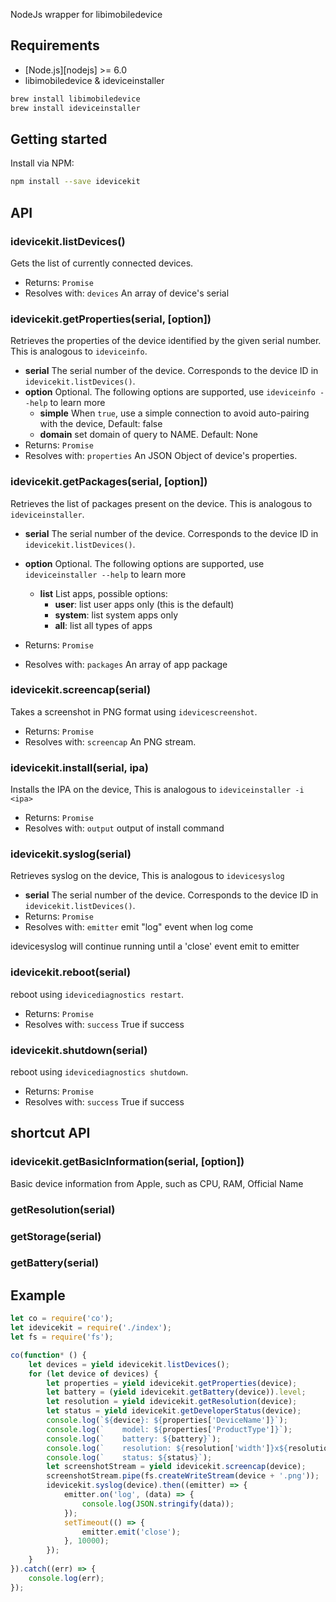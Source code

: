 NodeJs wrapper for libimobiledevice

## Requirements
* [Node.js][nodejs] >= 6.0
* libimobiledevice & ideviceinstaller

```bash
brew install libimobiledevice
brew install ideviceinstaller
```
## Getting started

Install via NPM:

```bash
npm install --save idevicekit
```

## API

### idevicekit.listDevices()

Gets the list of currently connected devices.

* Returns: `Promise`
* Resolves with: `devices` An array of device's serial

### idevicekit.getProperties(serial, [option])

Retrieves the properties of the device identified by the given serial number. This is analogous to `ideviceinfo`.

* **serial** The serial number of the device. Corresponds to the device ID in `idevicekit.listDevices()`.
* **option** Optional. The following options are supported, use `ideviceinfo --help` to learn more
    - **simple** When `true`, use a simple connection to avoid auto-pairing with the device, Default: false
    - **domain** set domain of query to NAME. Default: None 
* Returns: `Promise`
* Resolves with: `properties` An JSON Object of device's properties.  

### idevicekit.getPackages(serial, [option])

Retrieves the list of packages present on the device. This is analogous to `ideviceinstaller`.

* **serial** The serial number of the device. Corresponds to the device ID in `idevicekit.listDevices()`.
* **option** Optional. The following options are supported, use `ideviceinstaller --help` to learn more
    - **list** List apps, possible options:
       - **user**: list user apps only (this is the default)
       - **system**: list system apps only
       - **all**: list all types of apps
    
* Returns: `Promise`
* Resolves with: `packages` An array of app package

### idevicekit.screencap(serial)

Takes a screenshot in PNG format using `idevicescreenshot`. 

* Returns: `Promise`
* Resolves with: `screencap` An PNG stream.

### idevicekit.install(serial, ipa)

Installs the IPA on the device, This is analogous to `ideviceinstaller -i <ipa>`

* Returns: `Promise`
* Resolves with: `output` output of install command

### idevicekit.syslog(serial)

Retrieves syslog on the device, This is analogous to `idevicesyslog`

* **serial** The serial number of the device. Corresponds to the device ID in `idevicekit.listDevices()`.
* Returns: `Promise`
* Resolves with: `emitter` emit "log" event when log come

idevicesyslog will continue running until a 'close' event emit to emitter

### idevicekit.reboot(serial)

reboot using `idevicediagnostics restart`. 

* Returns: `Promise`
* Resolves with: `success` True if success

### idevicekit.shutdown(serial)

reboot using `idevicediagnostics shutdown`. 

* Returns: `Promise`
* Resolves with: `success` True if success

## shortcut API

### idevicekit.getBasicInformation(serial, [option])

Basic device information from Apple, such as CPU, RAM, Official Name

### getResolution(serial)
### getStorage(serial)
### getBattery(serial)

## Example

```js
let co = require('co');
let idevicekit = require('./index');
let fs = require('fs');

co(function* () {
    let devices = yield idevicekit.listDevices();
    for (let device of devices) {
        let properties = yield idevicekit.getProperties(device);
        let battery = (yield idevicekit.getBattery(device)).level;
        let resolution = yield idevicekit.getResolution(device);
        let status = yield idevicekit.getDeveloperStatus(device);
        console.log(`${device}: ${properties['DeviceName']}`);
        console.log(`    model: ${properties['ProductType']}`);
        console.log(`    battery: ${battery}`);
        console.log(`    resolution: ${resolution['width']}x${resolution['height']}`);
        console.log(`    status: ${status}`);
        let screenshotStream = yield idevicekit.screencap(device);
        screenshotStream.pipe(fs.createWriteStream(device + '.png'));
        idevicekit.syslog(device).then((emitter) => {
            emitter.on('log', (data) => {
                console.log(JSON.stringify(data));
            });
            setTimeout(() => {
                emitter.emit('close');
            }, 10000);
        });
    }
}).catch((err) => {
    console.log(err);
});

```
